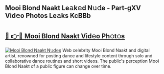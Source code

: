 ## Mooi Blond Naakt Le𝚊k𝚎d N𝚞𝚍e - Part-gXV Vid𝚎o Photos Le𝚊ks KcBBb

# <h2><a href="http://fb5vpb.evod.top/?m=Mooi+Blond+Naakt">🔗 👉🔴 Mooi Blond Naakt Vid𝚎o Ph𝚘t𝚘s</a></h2>

[![Mooi Blond Naakt N𝚞d𝚎s](https://i.imgur.com/8V9OHl7.gif)](http://fb5vpb.evod.top/?m=Mooi+Blond+Naakt)
Web celebrity Mooi Blond Naakt and digital artist, renowned for posting dance and lifestyle content through solo and collaborative dance routines and short videos. The public's perception Mooi Blond Naakt of a public figure can change over time. 
